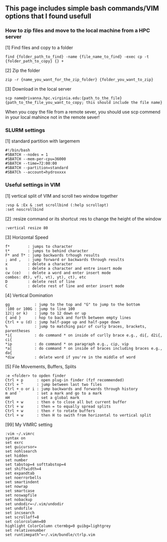 ## &nbsp;
## This page includes simple bash commands/VIM options that I found usefull

### How to zip files and move to the local machine from a HPC server

[1] Find files and copy to a folder <br />
```
find {folder_path_to_find} -name {file_name_to_find} -exec cp -t {folder_path_to_copy} {} +
```

[2] Zip the folder <br />
```
zip -r {name_you_want_for_the_zip_folder} {folder_you_want_to_zip}
```

[3] Download in the local server <br />
```
scp name@rivanna.hpc.virginia.edu:{path_to_the_file} {path_to_the_file_you_want_to_copy; this should include the file name}
```

When you copy the file from a remote sever, you should use scp commend in your local mahince not in the remote sever!

### SLURM settings
[1] standard partition with largemem
```
#!/bin/bash
#SBATCH --nodes = 1
#SBATCH --mem-per-cpu=36000
#SBATCH --time=72:00:00
#SBATCH --partition=standard
#SBATCh --account=hydroxxxx
```

### Useful settings in VIM
[1] vertical split of VIM and scroll two window together
```
:vsp & :Ex & :set scrollbind (:help scrollopt)
:set noscrollbind
```

[2] :resize command or its shortcut :res to change the height of the window
```
:vertical resize 80
```

[3] Horizontal Speed
```
f*        : jumps to character
t*        : jumps to behind character
F* and T* : jump backwards trhough results
; and ,   : jump forward or backwards through results
x         : delete a character
s         : delete a character and entre insert mode
cw (ce)   : delete a word and enter insert mode
combos: dt), vf), vt), yt), ct), etc
D         : delete rest of line
C         : delete rest of line and enter insert mode
```

[4] Vertical Domination
```
gg           : jump to the top and "G" to jump to the bottom
:100 or 100G : jump to line 100
12(j or k)   : jump to 12 down or up
{ and }      : hop to back and forth between empty lines
Ctrl + u (d) : jump half-page up and half-page down
%            : jump to matching pair of curly braces, brackets, parentheses
*i{          : do command * on inside of curlly brace e.g., di{, d2i{, ci{
*ip          : do command * on paragraph e.g., cip, vip
*a[          : do command * on inside of braces including braces e.g., da{
*diw         : delete word if you're in the middle of word
```

[5] File Movements, Buffers, Splits
```
:e <folder> to opden finder
Ctrl + p      : open plug-in finder (fzf recommended)
Ctrl + ^      : jump between last two files
Ctrl + o or i : jump backwards and forwards through history
m and `       : set a mark and go to a mark
mH            : set a global mark
Ctrl + w      : then o to close all but current buffer
Ctrl + w      : then = to equally spread splits
Ctrl + w      : then r to rotate buffers
Ctrl + w      : then H to swith from horizontal to vertical split
```

[99] My VIMRC setting
```
:vim ~/.vimrc
syntax on
set exrc
set guicursor=
set nohlsearch
set hidden
set number
set tabstop=4 softtabstop=4
set shiftwidth=4
set expandtab
set noerrorbells
set smartindent
set nowrap
set smartcase
set noswapfile
set nobackup
set undodir=~/.vim/undodir
set undofile
set incsearch
set scrolloff=8
set colorcolumn=80
highlight ColorColumn ctermbg=0 guibg=lightgrey
set relativenumber
set runtimepath^=~/.vim/bundle/ctrlp.vim
```
